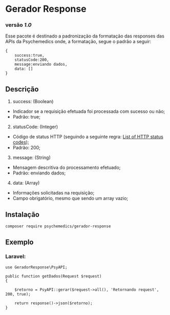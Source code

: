 # Gerador Response

### versão _1.0_

Esse pacote é destinado a padronização da formatação das responses das APIs da Psychemedics onde, a formatação, segue o padrão a seguir:

```
{
    success:true,
    statusCode:200,
    message:enviando dados,
    data: []
}
```

## Descrição

1. success: (Boolean)
* Indicador se a requisição efetuada foi processada com sucesso ou não;
* Padrão: true;

2. statusCode: (Integer)
* Código de status HTTP (seguindo a seguinte regra: [List of HTTP status codes](https://en.wikipedia.org/wiki/List_of_HTTP_status_codes));
* Padrão: 200;

3. message: (String)
* Mensagem descritiva do processamento efetuado;
* Padrão: enviando dados;

4. data: (Array)
* Informações solicitadas na requisição;
* Campo obrigatório, mesmo que sendo um array vazio;

## Instalação

```
composer require psychemedics/gerador-response
```

## Exemplo

### Laravel:
```
use GeradorResponse\PsyAPI;

public function getDados(Request $request)
{

    $retorno = PsyAPI::gerar($request->all(), 'Retornando request', 200, true);

    return response()->json($retorno);
} 
```